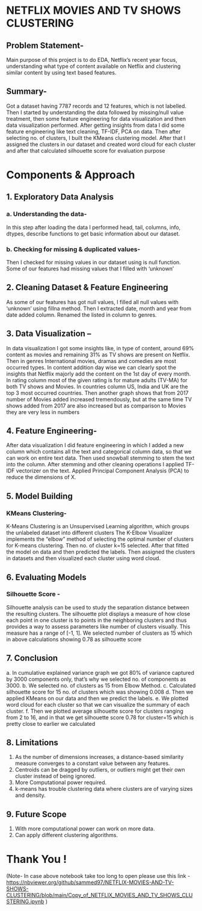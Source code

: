 # **NETFLIX MOVIES AND TV SHOWS CLUSTERING**

## Problem Statement-
Main purpose of this project is to do EDA, Netflix’s recent year focus, understanding 
what type of content available on Netflix and clustering similar content by using text based features.

## Summary- 
Got a dataset having 7787 records and 12 features, which is not labelled. Then I started by 
understanding the data followed by missing/null value treatment, then some feature engineering for data 
visualization and then data visualization performed. After getting insights from data I did some feature 
engineering like text cleaning, TF-IDF, PCA on data. Then after selecting no. of clusters, I built the 
KMeans clustering model. After that I assigned the clusters in our dataset and created word cloud for each 
cluster and after that calculated silhouette score for evaluation purpose

# Components & Approach
## 1. Exploratory Data Analysis
### a. Understanding the data- 
In this step after loading the data I performed head, tail, columns, 
info, dtypes, describe functions to get basic information about our dataset.
### b. Checking for missing & duplicated values- 
Then I checked for missing values in our dataset 
using is null function. Some of our features had missing values that I filled with ‘unknown’ 
## 2. Cleaning Dataset & Feature Engineering
As some of our features has got null values, I filled all null values with ‘unknown’ using fillna 
method. Then I extracted date, month and year from date added column. Renamed the listed in 
column to genres.
## 3. Data Visualization – 
In data visualization I got some insights like, in type of content, around 69% 
content as movies and remaining 31% as TV shows are present on Netflix. Then in genres 
International movies, dramas and comedies are most occurred types. In content addition day wise 
we can clearly spot the insights that Netflix majorly add the content on the 1st day of every month.
In rating column most of the given rating is for mature adults (TV-MA) for both TV shows and 
Movies. In countries column US, India and UK are the top 3 most occurred countries.
Then another graph shows that from 2017 number of Movies added increased tremendously, but at 
the same time TV shows added from 2017 are also increased but as comparison to Movies
they are very less in numbers
## 4. Feature Engineering- 
After data visualization I did feature engineering in which I added a new 
column which contains all the text and categorical column data, so that we can work on entire text 
data. Then used snowball stemming to stem the text into the column. After stemming and other 
cleaning operations I applied TF-IDF vectorizer on the text. Applied Principal Component 
Analysis (PCA) to reduce the dimensions of X.
## 5. Model Building
### KMeans Clustering-
K-Means Clustering is an Unsupervised Learning algorithm, which groups the unlabeled 
dataset into different clusters The K-Elbow Visualizer implements the “elbow” method of 
selecting the optimal number of clusters for K-means clustering. Then no. of cluster k=15 
selected. After that fitted the model on data and then predicted the labels. Then assigned the 
clusters in datasets and then visualized each cluster using word cloud.
## 6. Evaluating Models 
### Silhouette Score - 
Silhouette analysis can be used to study the separation distance between the 
resulting clusters. The silhouette plot displays a measure of how close each point in one cluster is 
to points in the neighboring clusters and thus provides a way to assess parameters like number of 
clusters visually. This measure has a range of [-1, 1].
We selected number of clusters as 15 which in above calculations showing 0.78 as silhouette 
score
## 7. Conclusion
a. In cumulative explained variance graph we got 80% of variance captured by 3000 components 
only, that’s why we selected no. of components as 3000. 
b. We selected no. of clusters as 15 from Elbow Method. 
c. Calculated silhouette score for 15 no. of clusters which was showing 0.008 
d. Then we applied KMeans on our data and then we predict the labels. 
e. We plotted word cloud for each cluster so that we can visualize the summary of each cluster. 
f. Then we plotted average silhouette score for clusters ranging from 2 to 16, and in that we get 
silhouette score 0.78 for cluster=15 which is pretty close to earlier we calculated
## 8. Limitations
1. As the number of dimensions increases, a distance-based similarity measure converges to a constant value between any features.
2. Centroids can be dragged by outliers, or outliers might get their own cluster instead of being ignored.
3. More Computational power required.
4. k-means has trouble clustering data where clusters are of varying sizes and density.
## 9. Future Scope
1. With more computational power can work on more data.
2. Can apply different clustering algorithms.

# Thank You !
(Note- In case above notebook take too long to open please use this link -
https://nbviewer.org/github/sammed97/NETFLIX-MOVIES-AND-TV-SHOWS-CLUSTERING/blob/main/Copy_of_NETFLIX_MOVIES_AND_TV_SHOWS_CLUSTERING.ipynb )
